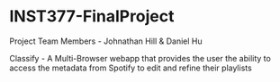 # INST377-FinalProject
Project Team Members - Johnathan Hill & Daniel Hu


Classify - A Multi-Browser webapp that provides the user the ability to access the metadata from Spotify to edit and refine their playlists 

